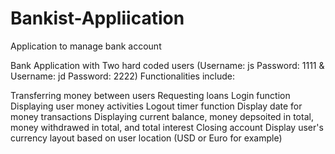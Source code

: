 # Bankist-Appliication
Application to manage bank account

Bank Application with Two hard coded users (Username: js Password: 1111 & Username: jd Password: 2222) Functionalities include:

Transferring money between users
Requesting loans
Login function
Displaying user money activities
Logout timer function
Display date for money transactions
Displaying current balance, money depsoited in total, money withdrawed in total, and total interest
Closing account
Display user's currency layout based on user location (USD or Euro for example)

